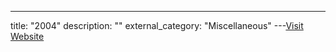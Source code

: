 ---
title: "2004"
description: ""
external_category: "Miscellaneous"
---[Visit Website](https://github.com/ycdxsb/PocOrExp_in_Github/tree/main/2004/README.md)


